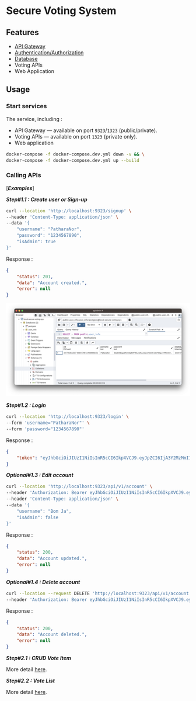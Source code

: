 # **Secure Voting System**

## **Features**

- [API Gateway](./docs/gateway.md)
- [Authentication/Authorization](./docs/authorization.md)
- [Database](./docs/database.md)
- Voting APIs
- Web Application

## **Usage**

### **Start services**

The service, including :

- API Gateway — available on port `9323`/`1323` (public/private).
- Voting APIs — available on port `1323` (private only).
- Web application

```sh
docker-compose -f docker-compose.dev.yml down -v && \
docker-compose -f docker-compose.dev.yml up --build
```

### **Calling APIs**

[***Examples***]

***Step#1.1 : Create user or Sign-up***

```sh
curl --location 'http://localhost:9323/signup' \
--header 'Content-Type: application/json' \
--data '{
    "username": "PatharaNor",
    "password": "1234567890",
    "isAdmin": true
}'
```

Response :

```json
{
    "status": 201,
    "data": "Account created.",
    "error": null
}
```

![create-user](assets/create-user.png)

***Step#1.2 : Login***

```sh
curl --location 'http://localhost:9323/login' \
--form 'username="PatharaNor"' \
--form 'password="1234567890"'
```

Response :

```json
{
    "token": "eyJhbGciOiJIUzI1NiIsInR5cCI6IkpXVCJ9.eyJpZCI6IjA3Y2MzMmI1LTRlNzMtNGEyZS1iYWI1LThkZTM5OWE0MWRmNSIsIm5hbWUiOiJKb24gU25vdyIsImFkbWluIjp0cnVlLCJpc3MiOiJ0ZXN0Iiwic3ViIjoic29tZWJvZHkiLCJhdWQiOlsic29tZWJvZHlfZWxzZSJdLCJleHAiOjE2ODgyMDMwNTgsIm5iZiI6MTY4ODExNjY1OCwiaWF0IjoxNjg4MTE2NjU4LCJqdGkiOiIxIn0.8Tp7n6MBitnkczEi-KkbP0ZVTiXQKxbt1z-8CB4UVGo"
}
```

***Optional#1.3 : Edit account***

```sh
curl --location 'http://localhost:9323/api/v1/account' \
--header 'Authorization: Bearer eyJhbGciOiJIUzI1NiIsInR5cCI6IkpXVCJ9.eyJpZCI6ImZiNGEyNzY5LTRmZjMtNGVjNi1iNTg2LTY2OThjM2ZlNGE5ZCIsIm5hbWUiOiJQYXRoYXJhTm9yIiwiYWRtaW4iOmZhbHNlLCJpc3MiOiJTZWNWb3RlU3lzIiwic3ViIjoiU2VjVm90ZVN5c19DdXN0b21BdXRoIiwiYXVkIjpbImdlbmVyYWxfdXNlciJdLCJleHAiOjE2ODg0ODI1OTYsIm5iZiI6MTY4ODM5NjE5NiwiaWF0IjoxNjg4Mzk2MTk2LCJqdGkiOiIxIn0.uxBd6HSPT2kKRY_u9QZ8GJt2ZtLHV3OpRjWEVFb9A0s' \
--header 'Content-Type: application/json' \
--data '{
    "username": "Bom Ja",
    "isAdmin": false
}'
```

Response :

```json
{
    "status": 200,
    "data": "Account updated.",
    "error": null
}
```

***Optional#1.4 : Delete account***

```sh
curl --location --request DELETE 'http://localhost:9323/api/v1/account' \
--header 'Authorization: Bearer eyJhbGciOiJIUzI1NiIsInR5cCI6IkpXVCJ9.eyJpZCI6ImU3ZTRmMjc3LWEzMjctNGY5Ny04OGUzLTViMzlhMTAzZTAxOSIsIm5hbWUiOiJQYXRoYXJhTm9yMSIsImFkbWluIjpmYWxzZSwiaXNzIjoiU2VjVm90ZVN5cyIsInN1YiI6IlNlY1ZvdGVTeXNfQ3VzdG9tQXV0aCIsImF1ZCI6WyJnZW5lcmFsX3VzZXIiXSwiZXhwIjoxNjg4NDc4NTk2LCJuYmYiOjE2ODgzOTIxOTYsImlhdCI6MTY4ODM5MjE5NiwianRpIjoiMSJ9.kPhnHwj53XWdhoWTNacfU3tId9zu9rKxeZKeSv0E8bo'
```

Response :

```json
{
    "status": 200,
    "data": "Account deleted.",
    "error": null
}
```

***Step#2.1 : CRUD Vote Item***

More detail [here](./docs/api-vote-item.md).

***Step#2.2 : Vote List***

More detail [here](./docs/api-vote-list.md).
